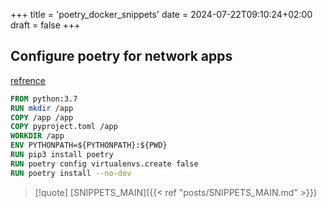 +++
title = 'poetry_docker_snippets'
date = 2024-07-22T09:10:24+02:00
draft = false
+++

## Configure poetry for network apps 

[refrence](https://medium.com/@harpalsahota/dockerizing-python-poetry-applications-1aa3acb76287)
```dockerfile
FROM python:3.7
RUN mkdir /app 
COPY /app /app
COPY pyproject.toml /app 
WORKDIR /app
ENV PYTHONPATH=${PYTHONPATH}:${PWD} 
RUN pip3 install poetry
RUN poetry config virtualenvs.create false
RUN poetry install --no-dev

```





>[!quote] [SNIPPETS_MAIN]({{< ref "posts/SNIPPETS_MAIN.md" >}})